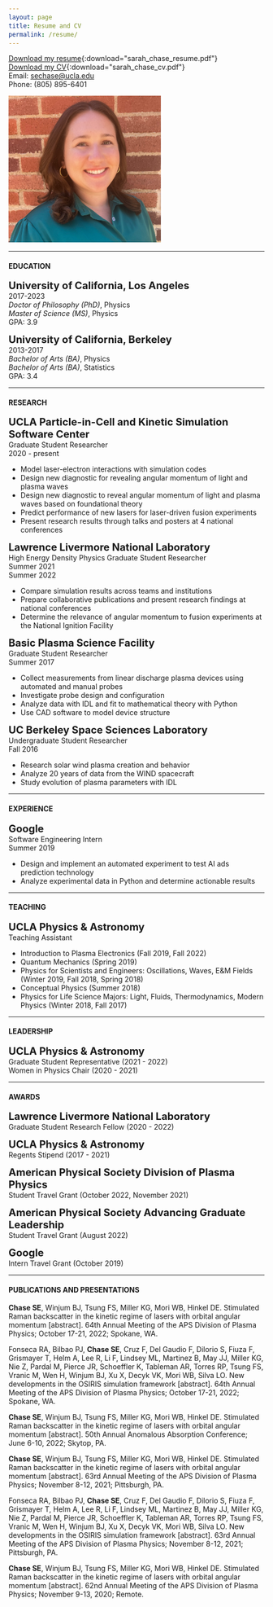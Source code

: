 ```yaml
---
layout: page
title: Resume and CV
permalink: /resume/
---
```



[Download my resume](/assets/sarah_chase_resume.pdf){:download="sarah_chase_resume.pdf"}
<br>[Download my CV](/assets/sarah_chase_cv.pdf){:download="sarah_chase_cv.pdf"}
<br>Email: <a href="mailto:sechase@ucla.edu">sechase@ucla.edu</a>
<br>Phone: (805) 895-6401

<img src="/assets/sarah_chase_headshot_2023.jpg" alt="Sarah Chase headshot" width=300>

---

<h4>EDUCATION</h4>

<span style="font-size: 20px;"><b>University of California, Los Angeles</b></span> 
<br>2017-2023
<br><i>Doctor of Philosophy (PhD)</i>, Physics 
<br><i>Master of Science (MS)</i>, Physics
<br>GPA: 3.9

<span style="font-size: 20px;"><b>University of California, Berkeley</b></span> 
<br>2013-2017
<br><i>Bachelor of Arts (BA)</i>, Physics 
<br><i>Bachelor of Arts (BA)</i>, Statistics
<br>GPA: 3.4

---

<h4>RESEARCH</h4>

<span style="font-size: 20px;"><b>UCLA Particle-in-Cell and Kinetic Simulation Software Center</b></span>
<br>Graduate Student Researcher
<br>2020 - present
- Model laser-electron interactions with simulation codes
- Design new diagnostic for revealing angular momentum of light and plasma waves
- Design new diagnostic to reveal angular momentum of light and plasma waves based on foundational theory
- Predict performance of new lasers for laser-driven fusion experiments
- Present research results through talks and posters at 4 national conferences

<span style="font-size: 20px;"><b>Lawrence Livermore National Laboratory</b> </span>
<br>High Energy Density Physics Graduate Student Researcher
<br>Summer 2021
<br>Summer 2022
- Compare simulation results across teams and institutions
- Prepare collaborative publications and present research findings at national conferences
- Determine the relevance of angular momentum to fusion experiments at the National Ignition Facility

<span style="font-size: 20px;"><b>Basic Plasma Science Facility</b></span> 
<br>Graduate Student Researcher
<br>Summer 2017
- Collect measurements from linear discharge plasma devices using automated and manual probes
- Investigate probe design and configuration
- Analyze data with IDL and fit to mathematical theory with Python 
- Use CAD software to model device structure

<span style="font-size: 20px;"><b>UC Berkeley Space Sciences Laboratory</b> </span>
<br>Undergraduate Student Researcher
<br>Fall 2016
- Research solar wind plasma creation and behavior
- Analyze 20 years of data from the WIND spacecraft
- Study evolution of plasma parameters with IDL

---

<h4>EXPERIENCE</h4>

<span style="font-size: 20px;"><b>Google</b></span>
<br>Software Engineering Intern
<br>Summer 2019
- Design and implement an automated experiment to test AI ads prediction technology
- Analyze experimental data in Python and determine actionable results

---

<h4>TEACHING</h4>

<span style="font-size: 20px;"><b>UCLA Physics &amp; Astronomy</b></span>
<br>Teaching Assistant
- Introduction to Plasma Electronics (Fall 2019, Fall 2022)
- Quantum Mechanics (Spring 2019)
- Physics for Scientists and Engineers: Oscillations, Waves, E&amp;M Fields (Winter 2019, Fall 2018, Spring 2018)
- Conceptual Physics (Summer 2018)
- Physics for Life Science Majors: Light, Fluids, Thermodynamics, Modern Physics (Winter 2018, Fall 2017)

---

<h4>LEADERSHIP</h4>

<span style="font-size: 20px;"><b>UCLA Physics &amp; Astronomy</b></span>
<br>Graduate Student Representative (2021 - 2022)
<br>Women in Physics Chair (2020 - 2021)

---

<h4>AWARDS</h4>

<span style="font-size: 20px;"><b>Lawrence Livermore National Laboratory</b></span>
<br>Graduate Student Research Fellow
(2020 - 2022)

<span style="font-size: 20px;"><b>UCLA Physics &amp; Astronomy</b></span>
<br>Regents Stipend
(2017 - 2021)

<span style="font-size: 20px;"><b>American Physical Society Division of Plasma Physics</b></span>
<br>Student Travel Grant
(October 2022, November 2021)

<span style="font-size: 20px;"><b>American Physical Society Advancing Graduate Leadership</b></span>
<br>Student Travel Grant
(August 2022)

<span style="font-size: 20px;"><b>Google</b></span>
<br>Intern Travel Grant
(October 2019)

---

<h4>PUBLICATIONS AND PRESENTATIONS</h4>

<b>Chase SE</b>, Winjum BJ, Tsung FS, Miller KG, Mori WB, Hinkel DE. Stimulated Raman backscatter in the kinetic regime of lasers with orbital angular momentum [abstract]. 64th Annual Meeting of the APS Division of Plasma Physics; October 17-21, 2022; Spokane, WA.

Fonseca RA, Bilbao PJ, <b>Chase SE</b>, Cruz F, Del Gaudio F, Dilorio S, Fiuza F, Grismayer T, Helm A, Lee R, Li F, Lindsey ML, Martinez B, May JJ, Miller KG, Nie Z, Pardal M, Pierce JR, Schoeffler K, Tableman AR, Torres RP, Tsung FS, Vranic M, Wen H, Winjum BJ, Xu X, Decyk VK, Mori WB, Silva LO. New developments in the OSIRIS simulation framework [abstract]. 64th Annual Meeting of the APS Division of Plasma Physics; October 17-21, 2022; Spokane, WA.

<b>Chase SE</b>, Winjum BJ, Tsung FS, Miller KG, Mori WB, Hinkel DE. Stimulated Raman backscatter in the kinetic regime of lasers with orbital angular momentum [abstract]. 50th Annual Anomalous Absorption Conference; June 6-10, 2022; Skytop, PA.

<b>Chase SE</b>, Winjum BJ, Tsung FS, Miller KG, Mori WB, Hinkel DE. Stimulated Raman backscatter in the kinetic regime of lasers with orbital angular momentum [abstract]. 63rd Annual Meeting of the APS Division of Plasma Physics; November 8-12, 2021; Pittsburgh, PA.

Fonseca RA, Bilbao PJ, <b>Chase SE</b>, Cruz F, Del Gaudio F, Dilorio S, Fiuza F, Grismayer T, Helm A, Lee R, Li F, Lindsey ML, Martinez B, May JJ, Miller KG, Nie Z, Pardal M, Pierce JR, Schoeffler K, Tableman AR, Torres RP, Tsung FS, Vranic M, Wen H, Winjum BJ, Xu X, Decyk VK, Mori WB, Silva LO. New developments in the OSIRIS simulation framework [abstract]. 63rd Annual Meeting of the APS Division of Plasma Physics; November 8-12, 2021; Pittsburgh, PA.

<b>Chase SE</b>, Winjum BJ, Tsung FS, Miller KG, Mori WB, Hinkel DE. Stimulated Raman backscatter in the kinetic regime of lasers with orbital angular momentum [abstract]. 62nd Annual Meeting of the APS Division of Plasma Physics; November 9-13, 2020; Remote.



<!--
Old version !!!!


#### 64th Annual Meeting of the APS Division of Plasma Physics
- <i>Spokane, WA</i>
- <i>October 17, 2022</i>
- Oral Presentation: &quot;Stimulated Raman backscatter in the kinetic regime of lasers with orbital angular momentum&quot;

Published Abstract: <b>Chase SE</b>, Winjum BJ, Tsung FS, Miller KG, Mori WB, Hinkel DE. Stimulated Raman backscatter in the kinetic regime of lasers with orbital angular momentum [abstract]. 64th Annual Meeting of the APS Division of Plasma Physics; October 17-21, 2022; Spokane, WA.
- Poster: `&quot;New developments in the OSIRIS simulation framework&quot;

Published Abstract: Fonseca RA, Bilbao PJ,<b>Chase SE</b> Cruz F, Del Gaudio F, Dilorio S, Fiuza F, Grismayer T, Helm A, Lee R, Li F, Lindsey ML, Martinez B, May JJ, Miller KG, Nie Z, Pardal M, Pierce JR, Schoeffler K, Tableman AR, Torres RP, Tsung FS, Vranic M, Wen H, Winjum BJ, Xu X, Decyk VK, Mori WB, Silva LO. New developments in the OSIRIS simulation framework [abstract]. 64th Annual Meeting of the APS Division of Plasma Physics; October 17-21, 2022; Spokane, WA.

#### 50th Annual Anomalous Absorption Conference
- <i>Skytop, PA</i>
- <i>June 9, 2022</i>
- Poster: &quot;Stimulated Raman backscatter in the kinetic regime of lasers with orbital angular momentum&quot;

Published Abstract: <b>Chase SE</b>, Winjum BJ, Tsung FS, Miller KG, Mori WB, Hinkel DE. Stimulated Raman backscatter in the kinetic regime of lasers with orbital angular momentum [abstract]. 50th Annual Anomalous Absorption Conference; June 6-10, 2022; Skytop, PA.

#### 63rd Annual Meeting of the American Physical Society Division of Plasma Physics
- <i>Pittsburgh, PA</i>
- <i>November 11, 2021</i>
- Oral Presentation: &quot;Stimulated Raman backscatter in the kinetic regime of lasers with orbital angular momentum&quot;

Published Abstract: <b>Chase SE</b>, Winjum BJ, Tsung FS, Miller KG, Mori WB, Hinkel DE. Stimulated Raman backscatter in the kinetic regime of lasers with orbital angular momentum [abstract]. 63rd Annual Meeting of the APS Division of Plasma Physics; November 8-12, 2021; Pittsburgh, PA.
- Poster: &quot;New developments in the OSIRIS simulation framework&quot;

Published Abstract: Fonseca RA, Bilbao PJ, <b>Chase SE</b>, Cruz F, Del Gaudio F, Dilorio S, Fiuza F, Grismayer T, Helm A, Lee R, Li F, Lindsey ML, Martinez B, May JJ, Miller KG, Nie Z, Pardal M, Pierce JR, Schoeffler K, Tableman AR, Torres RP, Tsung FS, Vranic M, Wen H, Winjum BJ, Xu X, Decyk VK, Mori WB, Silva LO. New developments in the OSIRIS simulation framework [abstract]. 63rd Annual Meeting of the APS Division of Plasma Physics; November 8-12, 2021; Pittsburgh, PA.

#### 62nd Annual Meeting of the American Physical Society Division of Plasma Physics
- <i>Remote</i>
- <i>November 11, 2020</i>
- Oral Presentation: &quot;Stimulated Raman backscatter in the kinetic regime of lasers with orbital angular momentum&quot;

Published Abstract:<b>Chase SE</b>, Winjum BJ, Tsung FS, Miller KG, Mori WB, Hinkel DE. Stimulated Raman backscatter in the kinetic regime of lasers with orbital angular momentum [abstract]. 62nd Annual Meeting of the APS Division of Plasma Physics; November 9-13, 2020; Remote.

-->

